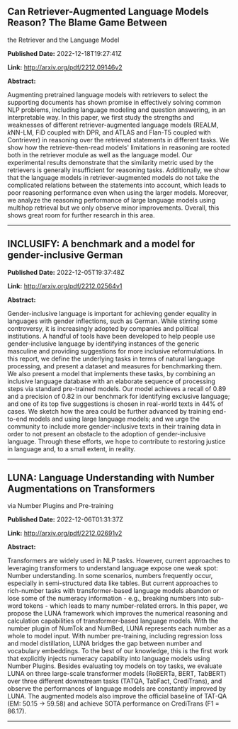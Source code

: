 ## Can Retriever-Augmented Language Models Reason? The Blame Game Between
  the Retriever and the Language Model

**Published Date:** 2022-12-18T19:27:41Z

**Link:** http://arxiv.org/pdf/2212.09146v2

**Abstract:**

  Augmenting pretrained language models with retrievers to select the
supporting documents has shown promise in effectively solving common NLP
problems, including language modeling and question answering, in an
interpretable way. In this paper, we first study the strengths and weaknesses
of different retriever-augmented language models (REALM, $k$NN-LM, FiD coupled
with DPR, and ATLAS and Flan-T5 coupled with Contriever) in reasoning over the
retrieved statements in different tasks. We show how the retrieve-then-read
models' limitations in reasoning are rooted both in the retriever module as
well as the language model. Our experimental results demonstrate that the
similarity metric used by the retrievers is generally insufficient for
reasoning tasks. Additionally, we show that the language models in
retriever-augmented models do not take the complicated relations between the
statements into account, which leads to poor reasoning performance even when
using the larger models. Moreover, we analyze the reasoning performance of
large language models using multihop retrieval but we only observe minor
improvements. Overall, this shows great room for further research in this area.


---

## INCLUSIFY: A benchmark and a model for gender-inclusive German

**Published Date:** 2022-12-05T19:37:48Z

**Link:** http://arxiv.org/pdf/2212.02564v1

**Abstract:**

  Gender-inclusive language is important for achieving gender equality in
languages with gender inflections, such as German. While stirring some
controversy, it is increasingly adopted by companies and political
institutions. A handful of tools have been developed to help people use
gender-inclusive language by identifying instances of the generic masculine and
providing suggestions for more inclusive reformulations. In this report, we
define the underlying tasks in terms of natural language processing, and
present a dataset and measures for benchmarking them. We also present a model
that implements these tasks, by combining an inclusive language database with
an elaborate sequence of processing steps via standard pre-trained models. Our
model achieves a recall of 0.89 and a precision of 0.82 in our benchmark for
identifying exclusive language; and one of its top five suggestions is chosen
in real-world texts in 44% of cases. We sketch how the area could be further
advanced by training end-to-end models and using large language models; and we
urge the community to include more gender-inclusive texts in their training
data in order to not present an obstacle to the adoption of gender-inclusive
language. Through these efforts, we hope to contribute to restoring justice in
language and, to a small extent, in reality.


---

## LUNA: Language Understanding with Number Augmentations on Transformers
  via Number Plugins and Pre-training

**Published Date:** 2022-12-06T01:31:37Z

**Link:** http://arxiv.org/pdf/2212.02691v2

**Abstract:**

  Transformers are widely used in NLP tasks. However, current approaches to
leveraging transformers to understand language expose one weak spot: Number
understanding. In some scenarios, numbers frequently occur, especially in
semi-structured data like tables. But current approaches to rich-number tasks
with transformer-based language models abandon or lose some of the numeracy
information - e.g., breaking numbers into sub-word tokens - which leads to many
number-related errors. In this paper, we propose the LUNA framework which
improves the numerical reasoning and calculation capabilities of
transformer-based language models. With the number plugin of NumTok and NumBed,
LUNA represents each number as a whole to model input. With number
pre-training, including regression loss and model distillation, LUNA bridges
the gap between number and vocabulary embeddings. To the best of our knowledge,
this is the first work that explicitly injects numeracy capability into
language models using Number Plugins. Besides evaluating toy models on toy
tasks, we evaluate LUNA on three large-scale transformer models (RoBERTa, BERT,
TabBERT) over three different downstream tasks (TATQA, TabFact, CrediTrans),
and observe the performances of language models are constantly improved by
LUNA. The augmented models also improve the official baseline of TAT-QA (EM:
50.15 -> 59.58) and achieve SOTA performance on CrediTrans (F1 = 86.17).


---

